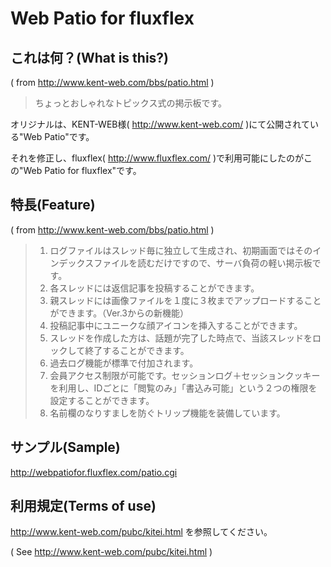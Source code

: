 # Web Patio for fluxflex

## これは何？(What is this?)
( from http://www.kent-web.com/bbs/patio.html )

> ちょっとおしゃれなトピックス式の掲示板です。

オリジナルは、KENT-WEB様( http://www.kent-web.com/ )にて公開されている"Web Patio"です。

それを修正し、fluxflex( http://www.fluxflex.com/ )で利用可能にしたのがこの"Web Patio for fluxflex"です。


## 特長(Feature)
( from http://www.kent-web.com/bbs/patio.html )

> 1. ログファイルはスレッド毎に独立して生成され、初期画面ではそのインデックスファイルを読むだけですので、サーバ負荷の軽い掲示板です。
> 2. 各スレッドには返信記事を投稿することができます。
> 3. 親スレッドには画像ファイルを１度に３枚までアップロードすることができます。（Ver.3からの新機能）
> 4. 投稿記事中にユニークな顔アイコンを挿入することができます。
> 5. スレッドを作成した方は、話題が完了した時点で、当該スレッドをロックして終了することができます。
> 6. 過去ログ機能が標準で付加されます。
> 7. 会員アクセス制限が可能です。セッションログ＋セッションクッキーを利用し、IDごとに「閲覧のみ」「書込み可能」という２つの権限を設定することができます。
> 8. 名前欄のなりすましを防ぐトリップ機能を装備しています。

## サンプル(Sample)
http://webpatiofor.fluxflex.com/patio.cgi

## 利用規定(Terms of use)
http://www.kent-web.com/pubc/kitei.html を参照してください。

( See http://www.kent-web.com/pubc/kitei.html )
